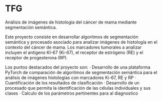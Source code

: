 # TFG

Análisis de imágenes de histología del cáncer de mama mediante segmentación semántica.

Este proyecto consiste en desarrollar algoritmos de segmentación semántica y procesado asociado para analizar imágenes de histología en el contexto del cáncer de mama. Los marcadores tumorales a analizar incluyen el antígeno KI-67 (Ki-67), el receptor de estrógeno (RE) y el receptor de progesterona (RP).

Los puntos destacados del proyecto son:
·      Desarrollo de una plataforma PyTorch de comparación de algoritmos de segmentación 
       semántica para el análisis de imágenes histologías con marcadores Ki-67, RE y RP
·      Cuantificación de los resultados de clasificación
·      Desarrollo de un procesado que permita la identificación de las células individuales y sus clases
·      Calculo de los parámetros pertinentes para al diagnostico
